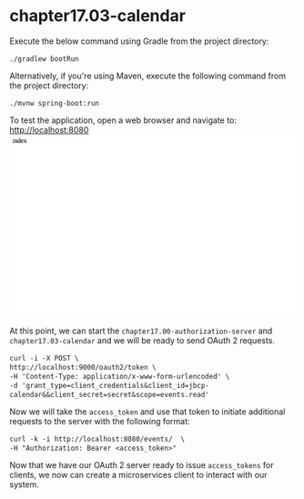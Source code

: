 # chapter17.03-calendar #

Execute the below command using Gradle from the project directory:

```shell
./gradlew bootRun
```

Alternatively, if you're using Maven, execute the following command from the project directory:

```shell
./mvnw spring-boot:run
```

To test the application, open a web browser and navigate to:
[http://localhost:8080](http://localhost:8080)
![img.png](docs/img.png)

At this point, we can start the `chapter17.00-authorization-server` and `chapter17.03-calendar` and we will be ready to send OAuth 2 requests.


```shell
curl -i -X POST \
http://localhost:9000/oauth2/token \
-H 'Content-Type: application/x-www-form-urlencoded' \
-d 'grant_type=client_credentials&client_id=jbcp-calendar&&client_secret=secret&scope=events.read'
```

Now we will take the `access_token` and use that token to initiate additional requests to the server with the following format:

```shell
curl -k -i http://localhost:8080/events/  \
-H "Authorization: Bearer <access_token>"
```

Now that we have our OAuth 2 server ready to issue `access_tokens` for clients, we now can create a microservices client to interact with our system.




